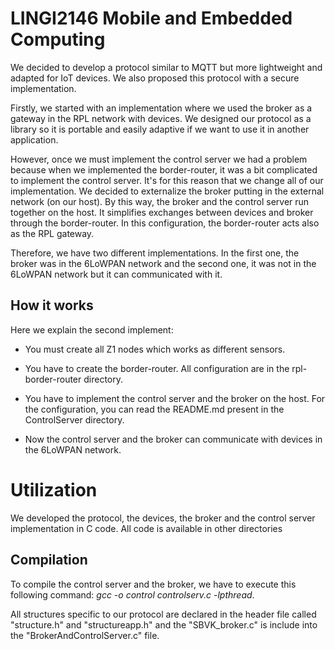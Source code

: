 # LINGI2146 Mobile and Embedded Computing
We decided to develop a protocol similar to MQTT but more lightweight 
and adapted for IoT devices. We also proposed this protocol with a secure implementation.

Firstly, we started with an implementation where we used the broker as a gateway in the RPL
network with devices. We designed our protocol as a library so it is portable and easily adaptive
if we want to use it in another application. 

However, once we must implement the control server we had a problem because
when we implemented the border-router, it was a bit complicated to implement the control server.
It's for this reason that we change all of our implementation. We decided to externalize the broker
putting in the external network (on our host). By this way, the broker and the control server 
run together on the host. It simplifies exchanges between devices and broker through the border-router.
In this configuration, the border-router acts also as the RPL gateway.

Therefore, we have two different implementations. In the first one, the broker was in the 6LoWPAN network and the second
one, it was not in the 6LoWPAN network but it can communicated with it.

## How it works
Here we explain the second implement:

- You must create all Z1 nodes which works as different sensors.

- You have to create the border-router. All configuration are in the rpl-border-router directory. 

- You have to implement the control server and the broker on the host. For the configuration, you can read the README.md
present in the ControlServer directory.
  
- Now the control server and the broker can communicate with devices in the 6LoWPAN network. 

# Utilization
We developed the protocol, the devices, the broker and the control server implementation in C code. All code is available in other directories

## Compilation
To compile the control server and the broker, we have to execute this following command: *gcc -o control controlserv.c -lpthread*.

All structures specific to our protocol are declared in the header file called "structure.h" and "structureapp.h" and the "SBVK_broker.c"
is include into the "BrokerAndControlServer.c" file. 



